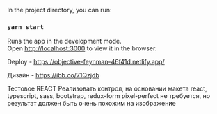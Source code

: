 In the project directory, you can run:

### `yarn start`

Runs the app in the development mode.<br />
Open [http://localhost:3000](http://localhost:3000) to view it in the browser.

Deploy - https://objective-feynman-46f41d.netlify.app/

Дизайн - https://ibb.co/71Qzjdb

Тестовое REACT
Реализовать контрол, на основании макета
react, typescript, sass, bootstrap, redux-form
pixel-perfect не требуется, но результат должен быть очень похожим на изображение

